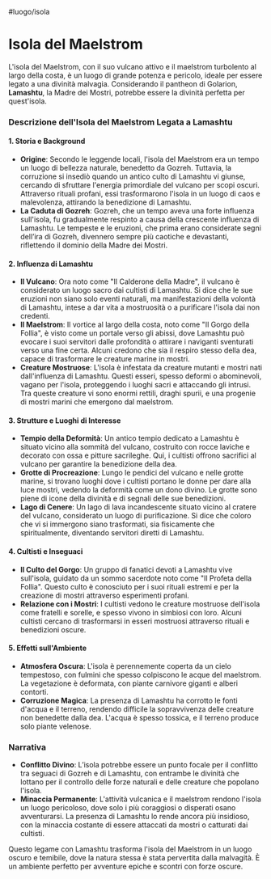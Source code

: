 #luogo/isola 
# **Isola del Maelstrom**
L'isola del Maelstrom, con il suo vulcano attivo e il maelstrom turbolento al largo della costa, è un luogo di grande potenza e pericolo, ideale per essere legato a una divinità malvagia. Considerando il pantheon di Golarion, **Lamashtu**, la Madre dei Mostri, potrebbe essere la divinità perfetta per quest'isola.

### **Descrizione dell'Isola del Maelstrom Legata a Lamashtu**

#### **1. Storia e Background**
   - **Origine**: Secondo le leggende locali, l'isola del Maelstrom era un tempo un luogo di bellezza naturale, benedetto da Gozreh. Tuttavia, la corruzione si insediò quando un antico culto di Lamashtu vi giunse, cercando di sfruttare l'energia primordiale del vulcano per scopi oscuri. Attraverso rituali profani, essi trasformarono l'isola in un luogo di caos e malevolenza, attirando la benedizione di Lamashtu.
   - **La Caduta di Gozreh**: Gozreh, che un tempo aveva una forte influenza sull'isola, fu gradualmente respinto a causa della crescente influenza di Lamashtu. Le tempeste e le eruzioni, che prima erano considerate segni dell’ira di Gozreh, divennero sempre più caotiche e devastanti, riflettendo il dominio della Madre dei Mostri.

#### **2. Influenza di Lamashtu**
   - **Il Vulcano**: Ora noto come "Il Calderone della Madre", il vulcano è considerato un luogo sacro dai cultisti di Lamashtu. Si dice che le sue eruzioni non siano solo eventi naturali, ma manifestazioni della volontà di Lamashtu, intese a dar vita a mostruosità o a purificare l'isola dai non credenti.
   - **Il Maelstrom**: Il vortice al largo della costa, noto come "Il Gorgo della Follia", è visto come un portale verso gli abissi, dove Lamashtu può evocare i suoi servitori dalle profondità o attirare i naviganti sventurati verso una fine certa. Alcuni credono che sia il respiro stesso della dea, capace di trasformare le creature marine in mostri.
   - **Creature Mostruose**: L'isola è infestata da creature mutanti e mostri nati dall'influenza di Lamashtu. Questi esseri, spesso deformi o abominevoli, vagano per l'isola, proteggendo i luoghi sacri e attaccando gli intrusi. Tra queste creature vi sono enormi rettili, draghi spurii, e una progenie di mostri marini che emergono dal maelstrom.

#### **3. Strutture e Luoghi di Interesse**
   - **Tempio della Deformità**: Un antico tempio dedicato a Lamashtu è situato vicino alla sommità del vulcano, costruito con rocce laviche e decorato con ossa e pitture sacrileghe. Qui, i cultisti offrono sacrifici al vulcano per garantire la benedizione della dea.
   - **Grotte di Procreazione**: Lungo le pendici del vulcano e nelle grotte marine, si trovano luoghi dove i cultisti portano le donne per dare alla luce mostri, vedendo la deformità come un dono divino. Le grotte sono piene di icone della divinità e di segnali delle sue benedizioni.
   - **Lago di Cenere**: Un lago di lava incandescente situato vicino al cratere del vulcano, considerato un luogo di purificazione. Si dice che coloro che vi si immergono siano trasformati, sia fisicamente che spiritualmente, diventando servitori diretti di Lamashtu.

#### **4. Cultisti e Inseguaci**
   - **Il Culto del Gorgo**: Un gruppo di fanatici devoti a Lamashtu vive sull'isola, guidato da un sommo sacerdote noto come "Il Profeta della Follia". Questo culto è conosciuto per i suoi rituali estremi e per la creazione di mostri attraverso esperimenti profani.
   - **Relazione con i Mostri**: I cultisti vedono le creature mostruose dell'isola come fratelli e sorelle, e spesso vivono in simbiosi con loro. Alcuni cultisti cercano di trasformarsi in esseri mostruosi attraverso rituali e benedizioni oscure.
  
#### **5. Effetti sull'Ambiente**
   - **Atmosfera Oscura**: L'isola è perennemente coperta da un cielo tempestoso, con fulmini che spesso colpiscono le acque del maelstrom. La vegetazione è deformata, con piante carnivore giganti e alberi contorti.
   - **Corruzione Magica**: La presenza di Lamashtu ha corrotto le fonti d'acqua e il terreno, rendendo difficile la sopravvivenza delle creature non benedette dalla dea. L'acqua è spesso tossica, e il terreno produce solo piante velenose.

### **Narrativa**
- **Conflitto Divino**: L’isola potrebbe essere un punto focale per il conflitto tra seguaci di Gozreh e di Lamashtu, con entrambe le divinità che lottano per il controllo delle forze naturali e delle creature che popolano l'isola.
- **Minaccia Permanente**: L'attività vulcanica e il maelstrom rendono l'isola un luogo pericoloso, dove solo i più coraggiosi o disperati osano avventurarsi. La presenza di Lamashtu lo rende ancora più insidioso, con la minaccia costante di essere attaccati da mostri o catturati dai cultisti.

Questo legame con Lamashtu trasforma l'isola del Maelstrom in un luogo oscuro e temibile, dove la natura stessa è stata pervertita dalla malvagità. È un ambiente perfetto per avventure epiche e scontri con forze oscure.